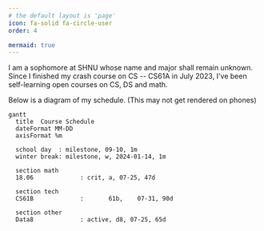 ```yaml
---
# the default layout is 'page'
icon: fa-solid fa-circle-user
order: 4

mermaid: true
---
```

I am a sophomore at SHNU whose name and major shall remain unknown. Since I finished my crash course on CS -- CS61A in July 2023, I've been self-learning open courses on CS, DS and math.

Below is a diagram of my schedule. (This may not get rendered on phones)

```mermaid
gantt
  title  Course Schedule
  dateFormat MM-DD
  axisFormat %m

  school day  :	milestone, 09-10, 1m
  winter break: milestone, w, 2024-01-14, 1m

  section math
  18.06 			: crit, a, 07-25, 47d

  section tech
  CS61B 			:		61b,	07-31, 90d

  section other
  Data8 			: active, d8, 07-25, 65d
```